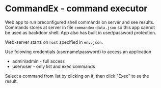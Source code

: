 # CommandEx - command executor

Web app to run preconfigured shell commands on server and see results.
Commands stores at server in file `commandex-data.json` so this
app cannot be used as backdoor shell.
App also has built in user/password protection.

Web-server starts on `host` specified in `env.json`.

Use folowing credentials (username\password) to access an application
- admin\admin - full access
- user\user - only list and exec commands

Select a command from list by clicking on it, then click "Exec" to se the result.
